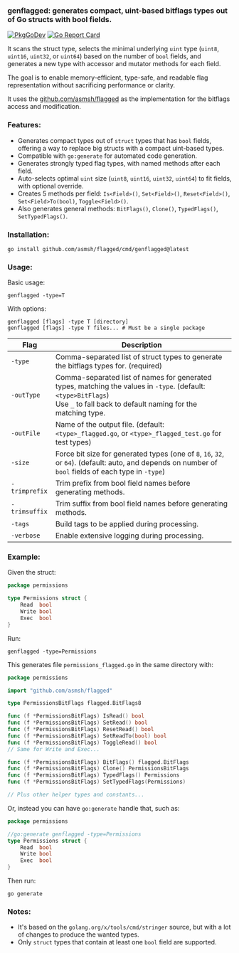 ### genflagged: generates compact, uint-based bitflags types out of Go structs with bool fields.

[![PkgGoDev](https://pkg.go.dev/badge/github.com/asmsh/flagged/cmd/genflagged)](https://pkg.go.dev/github.com/asmsh/flagged/cmd/genflagged)
[![Go Report Card](https://goreportcard.com/badge/github.com/asmsh/flagged/cmd/genflagged)](https://goreportcard.com/report/github.com/asmsh/flagged/cmd/genflagged)

It scans the struct type, selects the minimal underlying `uint` type (`uint8`, `uint16`, `uint32`, or `uint64`) based on the number of `bool` fields, and generates a new type with accessor and mutator methods for each field.

The goal is to enable memory-efficient, type-safe, and readable flag representation without sacrificing performance or clarity.

It uses the [github.com/asmsh/flagged](https://pkg.go.dev/github.com/asmsh/flagged) as the implementation for the bitflags access and modification.

### Features:

* Generates compact types out of `struct` types that has `bool` fields, offering a way to replace big structs with a compact uint-based types.
* Compatible with `go:generate` for automated code generation.
* Generates strongly typed flag types, with named methods after each field.
* Auto-selects optimal `uint` size (`uint8`, `uint16`, `uint32`, `uint64`) to fit fields, with optional override.
* Creates 5 methods per field: `Is<Field>()`, `Set<Field>()`, `Reset<Field>()`, `Set<Field>To(bool)`, `Toggle<Field>()`.
* Also generates general methods: `BitFlags()`, `Clone()`, `TypedFlags()`, `SetTypedFlags()`.

### Installation:

```shell
go install github.com/asmsh/flagged/cmd/genflagged@latest
```

### Usage:

Basic usage:

```shell
genflagged -type=T
```

With options:

```shell
genflagged [flags] -type T [directory]
genflagged [flags] -type T files... # Must be a single package
```

| Flag          | Description                                                                                                                                                                        |
|---------------|------------------------------------------------------------------------------------------------------------------------------------------------------------------------------------|
| `-type`       | Comma-separated list of struct types to generate the bitflags types for. (required)                                                                                                |
| `-outType`    | Comma-separated list of names for generated types, matching the values in `-type`. (default: `<type>BitFlags`) <br/> Use `_` to fall back to default naming for the matching type. |
| `-outFile`    | Name of the output file. (default: `<type>_flagged.go`, or `<type>_flagged_test.go` for test types)                                                                                |
| `-size`       | Force bit size for generated types (one of `8`, `16`, `32`, or `64`). (default: auto, and depends on number of `bool` fields of each type in `-type`)                              |
| `-trimprefix` | Trim prefix from bool field names before generating methods.                                                                                                                       |
| `-trimsuffix` | Trim suffix from bool field names before generating methods.                                                                                                                       |
| `-tags`       | Build tags to be applied during processing.                                                                                                                                        |
| `-verbose`    | Enable extensive logging during processing.                                                                                                                                        |

### Example:

Given the struct:

```go
package permissions

type Permissions struct {
	Read  bool
	Write bool
	Exec  bool
}
```

Run:

```shell
genflagged -type=Permissions
```

This generates file `permissions_flagged.go` in the same directory with:

```go
package permissions

import "github.com/asmsh/flagged"

type PermissionsBitFlags flagged.BitFlags8

func (f *PermissionsBitFlags) IsRead() bool
func (f *PermissionsBitFlags) SetRead() bool
func (f *PermissionsBitFlags) ResetRead() bool
func (f *PermissionsBitFlags) SetReadTo(bool) bool
func (f *PermissionsBitFlags) ToggleRead() bool
// Same for Write and Exec...

func (f *PermissionsBitFlags) BitFlags() flagged.BitFlags
func (f *PermissionsBitFlags) Clone() PermissionsBitFlags
func (f *PermissionsBitFlags) TypedFlags() Permissions
func (f *PermissionsBitFlags) SetTypedFlags(Permissions)

// Plus other helper types and constants...
```

Or, instead you can have `go:generate` handle that, such as:

```go
package permissions

//go:generate genflagged -type=Permissions
type Permissions struct {
	Read  bool
	Write bool
	Exec  bool
}
```

Then run:

```shell
go generate
```

### Notes:

* It's based on the `golang.org/x/tools/cmd/stringer` source, but with a lot of changes to produce the wanted types.
* Only `struct` types that contain at least one `bool` field are supported.
